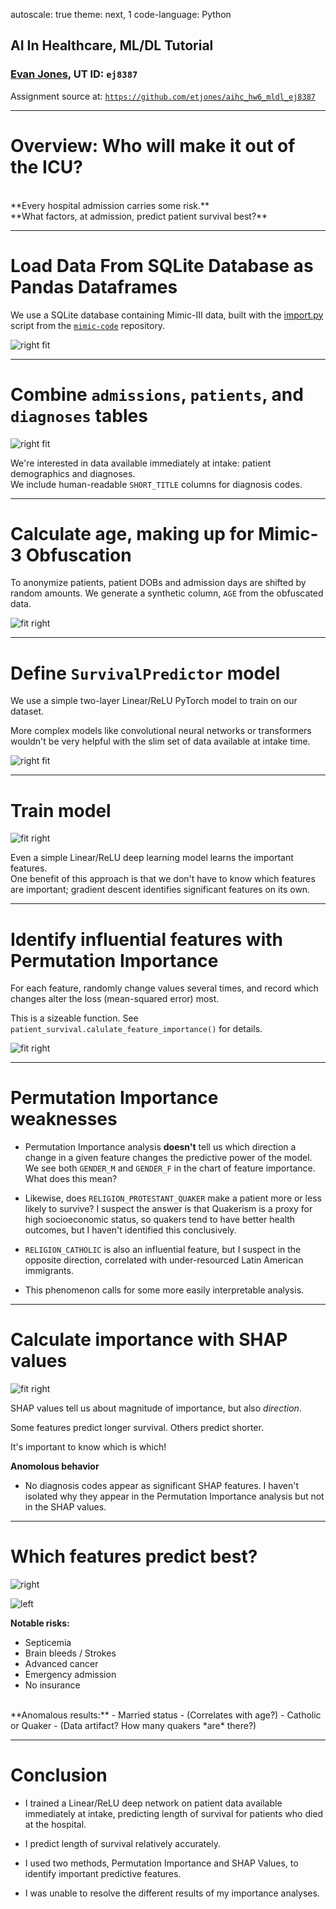 autoscale: true
theme: next, 1
code-language: Python

## AI In Healthcare, ML/DL Tutorial
### [Evan Jones](mailto:evan_jones@utexas.edu), UT ID:  `ej8387`
Assignment source at: 
[`https://github.com/etjones/aihc_hw6_mldl_ej8387`](https://github.com/etjones/aihc_hw6_mldl_ej8387)

--- 

# Overview: Who will make it out of the ICU?
<br>
**Every hospital admission carries some risk.**
<br>
**What factors, at admission, predict  patient survival best?**

---

# Load Data From SQLite Database as Pandas Dataframes
We use a SQLite database containing Mimic-III data, built with the [import.py](https://github.com/MIT-LCP/mimic-code/blob/main/mimic-iii/buildmimic/sqlite/import.py) script from the [`mimic-code`](https://github.com/MIT-LCP/mimic-code) repository.

![right fit](assets/_load_and_prepare_table.png)

---

# Combine `admissions`, `patients`, and `diagnoses` tables 
![right fit](assets/load_data.png)

We're interested in data available immediately at intake: patient demographics and diagnoses.<br>
We include human-readable `SHORT_TITLE` columns for diagnosis codes.

---

# Calculate age, making up for Mimic-3 Obfuscation

To anonymize patients, patient DOBs and admission days are shifted by random amounts. 
We generate a synthetic column, `AGE` from the obfuscated data.

![fit right](assets/_calculate_age.png)

---

# Define `SurvivalPredictor` model
We use a simple two-layer Linear/ReLU PyTorch model to train on our dataset. 

More complex models like convolutional neural networks or transformers wouldn't be very helpful with  the slim set of data available at intake time.

![right fit](assets/SurvivalPredictor.png)

--- 

# Train model

![fit right](assets/training_validation_loss.png)

Even a simple Linear/ReLU deep learning model learns the important features.
<br>
One benefit of this approach is that we don't have to know which features are important; gradient descent identifies significant features on its own.

--- 

# Identify influential features with Permutation Importance

For each feature, randomly change values several times, and record which changes alter the loss (mean-squared error) most. 

This is a sizeable function. See `patient_survival.calulate_feature_importance()` for details.

![fit right](assets/feature_importance.png)


---

# Permutation Importance weaknesses

- Permutation Importance analysis **doesn't** tell us which direction a change in a given feature changes the predictive power of the model. We see both `GENDER_M` and `GENDER_F` in the chart of feature importance. What does this mean?
- Likewise, does `RELIGION_PROTESTANT_QUAKER` make a patient more or less likely to survive? 
I suspect the answer is that Quakerism is a proxy for high socioeconomic status, 
so quakers tend to have better health outcomes, but I haven't identified this conclusively.
- `RELIGION_CATHOLIC` is also an influential feature, but I suspect in the opposite 
direction, correlated with under-resourced Latin American immigrants. 

- This phenomenon calls for some more easily interpretable analysis.


--- 

# Calculate importance with SHAP values

![fit right](assets/shap_feature_magnitude.png)

SHAP values tell us about magnitude of importance, but also *direction*.

Some features predict longer survival. Others predict shorter.

It's important to know which is which!

**Anomolous behavior**
- No diagnosis codes appear as significant SHAP features. I haven't isolated why they appear in the Permutation Importance analysis but not in the SHAP values.
  
---

# Which features predict best?

![ right](assets/feature_importance.png)

![ left](assets/shap_feature_magnitude.png)

**Notable risks:**
- Septicemia
- Brain bleeds / Strokes
- Advanced cancer
- Emergency admission
- No insurance
<br>
**Anomalous results:**
- Married status 
  - (Correlates with age?)
- Catholic or Quaker 
  - (Data artifact? How many quakers *are* there?)

---

# Conclusion
- I trained a Linear/ReLU deep network on patient data available immediately at intake, predicting length of survival for patients who died at the hospital.

- I predict length of survival relatively accurately.

- I used two methods, Permutation Importance and SHAP Values, to identify important predictive features.

- I was unable to resolve the different results of my importance analyses.